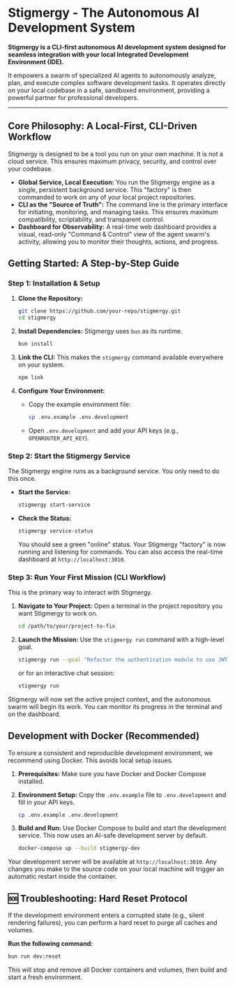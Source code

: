 # Stigmergy - The Autonomous AI Development System

**Stigmergy is a CLI-first autonomous AI development system designed for seamless integration with your local Integrated Development Environment (IDE).**

It empowers a swarm of specialized AI agents to autonomously analyze, plan, and execute complex software development tasks. It operates directly on your local codebase in a safe, sandboxed environment, providing a powerful partner for professional developers.

---

## Core Philosophy: A Local-First, CLI-Driven Workflow

Stigmergy is designed to be a tool you run on your own machine. It is not a cloud service. This ensures maximum privacy, security, and control over your codebase.

*   **Global Service, Local Execution:** You run the Stigmergy engine as a single, persistent background service. This "factory" is then commanded to work on any of your local project repositories.
*   **CLI as the "Source of Truth":** The command line is the primary interface for initiating, monitoring, and managing tasks. This ensures maximum compatibility, scriptability, and transparent control.
*   **Dashboard for Observability:** A real-time web dashboard provides a visual, read-only "Command & Control" view of the agent swarm's activity, allowing you to monitor their thoughts, actions, and progress.

## Getting Started: A Step-by-Step Guide

### Step 1: Installation & Setup

1.  **Clone the Repository:**
    ```bash
    git clone https://github.com/your-repo/stigmergy.git
    cd stigmergy
    ```

2.  **Install Dependencies:** Stigmergy uses `bun` as its runtime.
    ```bash
    bun install
    ```

3.  **Link the CLI:** This makes the `stigmergy` command available everywhere on your system.
    ```bash
    npm link
    ```

4.  **Configure Your Environment:**
    *   Copy the example environment file:
        ```bash
        cp .env.example .env.development
        ```
    *   Open `.env.development` and add your API keys (e.g., `OPENROUTER_API_KEY`).

### Step 2: Start the Stigmergy Service

The Stigmergy engine runs as a background service. You only need to do this once.

*   **Start the Service:**
    ```bash
    stigmergy start-service
    ```
*   **Check the Status:**
    ```bash
    stigmergy service-status
    ```
    You should see a green "online" status. Your Stigmergy "factory" is now running and listening for commands. You can also access the real-time dashboard at `http://localhost:3010`.

### Step 3: Run Your First Mission (CLI Workflow)

This is the primary way to interact with Stigmergy.

1.  **Navigate to Your Project:** Open a terminal in the project repository you want Stigmergy to work on.
    ```bash
    cd /path/to/your/project-to-fix
    ```

2.  **Launch the Mission:** Use the `stigmergy run` command with a high-level goal.
    ```bash
    stigmergy run --goal "Refactor the authentication module to use JWT instead of session cookies."
    ```
    or for an interactive chat session:
    ```bash
    stigmergy run
    ```

Stigmergy will now set the active project context, and the autonomous swarm will begin its work. You can monitor its progress in the terminal and on the dashboard.

## Development with Docker (Recommended)

To ensure a consistent and reproducible development environment, we recommend using Docker. This avoids local setup issues.

1.  **Prerequisites:** Make sure you have Docker and Docker Compose installed.

2.  **Environment Setup:** Copy the `.env.example` file to `.env.development` and fill in your API keys.
    ```bash
    cp .env.example .env.development
    ```

3.  **Build and Run:** Use Docker Compose to build and start the development service. This now uses an AI-safe development server by default.
    ```bash
    docker-compose up --build stigmergy-dev
    ```

Your development server will be available at `http://localhost:3010`. Any changes you make to the source code on your local machine will trigger an automatic restart inside the container.

## 🆘 Troubleshooting: Hard Reset Protocol

If the development environment enters a corrupted state (e.g., silent rendering failures), you can perform a hard reset to purge all caches and volumes.

**Run the following command:**
```bash
bun run dev:reset
```
This will stop and remove all Docker containers and volumes, then build and start a fresh environment.